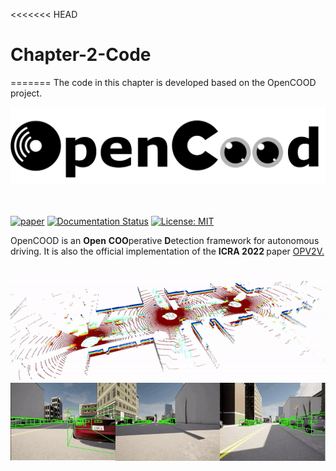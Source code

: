 <<<<<<< HEAD
# Chapter-2-Code
=======
The code in this chapter is developed based on the OpenCOOD project.
<div align="center">
  <img src="images/opencood.png" width="600"/>
  <div>&nbsp;</div>

  <div>&nbsp;</div>
</div>

[![paper](https://img.shields.io/badge/arXiv-Paper-<COLOR>.svg)](https://arxiv.org/pdf/2109.07644.pdf)
[![Documentation Status](https://readthedocs.org/projects/opencood/badge/?version=latest)](https://opencood.readthedocs.io/en/latest/?badge=latest) 
[![License: MIT](https://img.shields.io/badge/License-MIT-yellow.svg)](https://opensource.org/licenses/MIT) 

OpenCOOD is an <strong>Open</strong> <strong>COO</strong>perative <strong>D</strong>etection framework for autonomous driving. It is also the official implementation of the <strong> ICRA 2022  </strong>
paper [OPV2V.](https://arxiv.org/abs/2109.07644)

<p align="center">
<img src="images/demo1.gif" width="600" alt="" class="img-responsive">
<img src="images/camera_demo.gif" width="600"  alt="" class="img-responsive">
</p>
